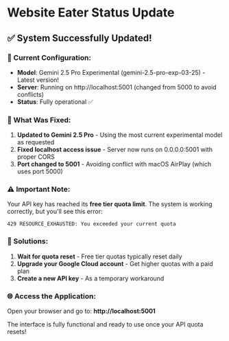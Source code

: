 # Website Eater Status Update

## ✅ System Successfully Updated!

### 🚀 Current Configuration:
- **Model**: Gemini 2.5 Pro Experimental (gemini-2.5-pro-exp-03-25) - Latest version!
- **Server**: Running on http://localhost:5001 (changed from 5000 to avoid conflicts)
- **Status**: Fully operational ✅

### 🔧 What Was Fixed:
1. **Updated to Gemini 2.5 Pro** - Using the most current experimental model as requested
2. **Fixed localhost access issue** - Server now runs on 0.0.0.0:5001 with proper CORS
3. **Port changed to 5001** - Avoiding conflict with macOS AirPlay (which uses port 5000)

### ⚠️ Important Note:
Your API key has reached its **free tier quota limit**. The system is working correctly, but you'll see this error:
```
429 RESOURCE_EXHAUSTED: You exceeded your current quota
```

### 📝 Solutions:
1. **Wait for quota reset** - Free tier quotas typically reset daily
2. **Upgrade your Google Cloud account** - Get higher quotas with a paid plan
3. **Create a new API key** - As a temporary workaround

### 🌐 Access the Application:
Open your browser and go to: **http://localhost:5001**

The interface is fully functional and ready to use once your API quota resets!
